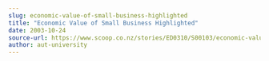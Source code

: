 ```yaml
---
slug: economic-value-of-small-business-highlighted
title: "Economic Value of Small Business Highlighted"
date: 2003-10-24
source-url: https://www.scoop.co.nz/stories/ED0310/S00103/economic-value-of-small-business-highlighted.htm
author: aut-university
---
```

